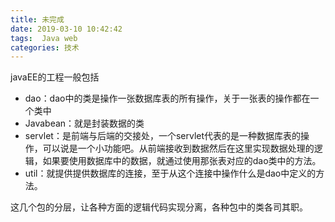 ```yaml
---
title: 未完成
date: 2019-03-10 10:42:42
tags:  Java web
categories: 技术
---
```






<!--more-->
javaEE的工程一般包括

- dao：dao中的类是操作一张数据库表的所有操作，关于一张表的操作都在一个类中
- Javabean：就是封装数据的类
- servlet：是前端与后端的交接处，一个servlet代表的是一种数据库表的操作，可以说是一个小功能吧。从前端接收到数据然后在这里实现数据处理的逻辑，如果要使用数据库中的数据，就通过使用那张表对应的dao类中的方法。
- util：就提供提供数据库的连接，至于从这个连接中操作什么是dao中定义的方法。


这几个包的分层，让各种方面的逻辑代码实现分离，各种包中的类各司其职。
